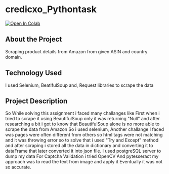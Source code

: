# credicxo_Pythontask
[![Open In Colab](https://colab.research.google.com/assets/colab-badge.svg)](https://colab.research.google.com/github/Aditya-x/credicxo_Pythontask/blob/main/credicxo_task.ipynb)

## About the Project
Scraping product details from Amazon from given ASIN and country domain.


## Technology Used
I used Selenium, BeatifulSoup and, Request libraries to scrape the data 


## Project Description 
 So While solving this assignment i faced many challanges like First when i tried to scrape it using BeautifulSoup only it was returning "Null" and after researching a bit i got to know that BeautifulSoup alone is no more able to scrape the data from Amazon So i used selenium, Another challange I faced was pages were often different from others so html tags were not matching and it was throwing error so to solve that i used "Try and Except" method and after scraping i stored all the data in dictionary and converting it to dataFrame that later converted it into json file.
I used postgreSQL server to dump my data
For Captcha Validation i tried OpenCV And pytesseract my approach was to read the text from image and apply it Eventually it was not so accurate.




